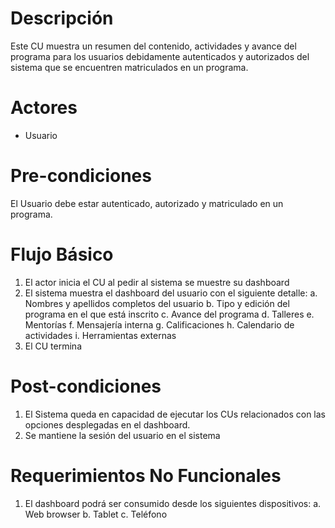 # Descripción
Este CU muestra un resumen del contenido, actividades y avance del programa para los usuarios debidamente autenticados y autorizados del sistema que se encuentren matriculados en un programa.
# Actores
* Usuario 
# Pre-condiciones
El Usuario debe estar autenticado, autorizado y matriculado en un programa. 
# Flujo Básico
1.	El actor inicia el CU al pedir al sistema se muestre su dashboard
2.	El sistema muestra el dashboard del usuario con el siguiente detalle:
    a.	Nombres y apellidos completos del usuario
    b.	Tipo y edición del programa en el que está inscrito
    c.	Avance del programa
    d.	Talleres
    e.	Mentorías
    f.	Mensajería interna
    g.	Calificaciones
    h.	Calendario de actividades
    i.	Herramientas externas
3.	El CU termina
# Post-condiciones
1.	El Sistema queda en capacidad de ejecutar los CUs relacionados con las opciones desplegadas en el dashboard.
2.	Se mantiene la sesión del usuario en el sistema
# Requerimientos No Funcionales
1.	El dashboard podrá ser consumido desde los siguientes dispositivos:
    a.	Web browser
    b.	Tablet
    c.	Teléfono